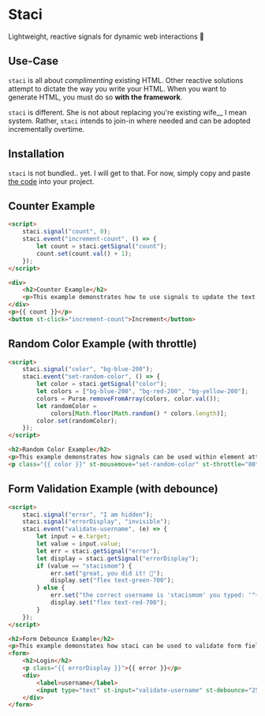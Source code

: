# Staci
Lightweight, reactive signals for dynamic web interactions 💄

## Use-Case
`staci` is all about *complimenting* existing HTML. Other reactive solutions attempt to dictate the way you write your HTML. When you want to generate HTML, you must do so **with the framework**.

`staci` is different. She is not about replacing you're existing wife__ I mean system. Rather, `staci` intends to join-in where needed and can be adopted incrementally overtime.


## Installation
`staci` is not bundled.. yet. I will get to that. For now, simply copy and paste [the code](https://github.com/Phillip-England/staci/blob/main/static/js/staci.js) into your project.


## Counter Example
```html
<script>
    staci.signal("count", 0);
    staci.event("increment-count", () => {
        let count = staci.getSignal("count");
        count.set(count.val() + 1);
    });
</script>

<div>
    <h2>Counter Example</h2>
    <p>This example demonstrates how to use signals to update the text content of an element<p>
</div>
<p>{{ count }}</p>
<button st-click="increment-count">Increment</button>
```

## Random Color Example (with throttle)
```html
<script>
    staci.signal("color", "bg-blue-200");
    staci.event("set-random-color", () => {
        let color = staci.getSignal("color");
        let colors = ["bg-blue-200", "bg-red-200", "bg-yellow-200"];
        colors = Purse.removeFromArray(colors, color.val());
        let randomColor =
            colors[Math.floor(Math.random() * colors.length)];
        color.set(randomColor);
    });
</script>

<h2>Random Color Example</h2>
<p>This example demonstrates how signals can be used within element attributes.</p>
<p class="{{ color }}" st-mousemove="set-random-color" st-throttle="80">Enter your mouse here to change the class! I have the class {{ color }}<p>
```

## Form Validation Example (with debounce)
```html
<script>
    staci.signal("error", "I am hidden");
    staci.signal("errorDisplay", "invisible");
    staci.event("validate-username", (e) => {
        let input = e.target;
        let value = input.value;
        let err = staci.getSignal("error");
        let display = staci.getSignal("errorDisplay");
        if (value == "stacismom") {
            err.set("great, you did it! 🦄");
            display.set("flex text-green-700");
        } else {
            err.set("the correct username is 'stacismom' you typed: '"+value+"'");
            display.set("flex text-red-700");
        }
    });
</script>

<h2>Form Debounce Example</h2>
<p>This example demonstates how staci can be used to validate form fields with debouncing.</p>
<form>
    <h2>Login</h2>
    <p class="{{ errorDisplay }}">{{ error }}</p>
    <div>
        <label>username</label>
        <input type="text" st-input="validate-username" st-debounce="250" />
    </div>
</form>
```

